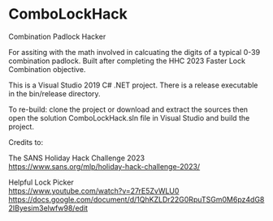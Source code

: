 # ComboLockHack
Combination Padlock Hacker

For assiting with the math involved in calcuating the digits of a typical 0-39 combination padlock.
Built after completing the HHC 2023 Faster Lock Combination objective.

This is a Visual Studio 2019 C# .NET project.
There is a release executable in the bin/release directory.

To re-build: clone the project or download and extract the sources then open the solution ComboLockHack.sln file in Visual Studio and build the project.

Credits to:

The SANS Holiday Hack Challenge 2023<br>
https://www.sans.org/mlp/holiday-hack-challenge-2023/

Helpful Lock Picker<br>
https://www.youtube.com/watch?v=27rE5ZvWLU0
https://docs.google.com/document/d/1QhKZLDr22G0RpuTSGm0M6pz4dG82IByesim3elwfw98/edit
